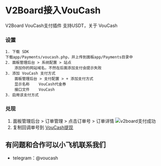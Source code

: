 # V2Board接入VouCash
V2Board VouCash支付插件 支持USDT，关于 VouCash

### 设置
```
1. 下载 SDK
下载app/Payments/voucash.php，并上传到面板app/Payments目录中
2. 面板管理后台 > 系统配置 > 站点 
    添加你的网站域名，不然在后面添加支付会提示失败
3. 添加 VouCash 支付方式
    面板管理后台 > 支付配置 > + 添加支付方式
    显示名称	VouCash代金券
    接口文件	VouCash
3. 启用该支付方式
```


### 兑现
1. 面板管理后台 > 订单管理 > 点击订单号 > 订单详情
![v2board支付成功](https://raw.githubusercontent.com/voucash/learncoins/master/images/v2board.png)
2. 复制回调单号到 [VouCash提现](https://voucash.com/redeem)

## 有问题和合作可以小飞机联系我们
 - telegram：@voucash